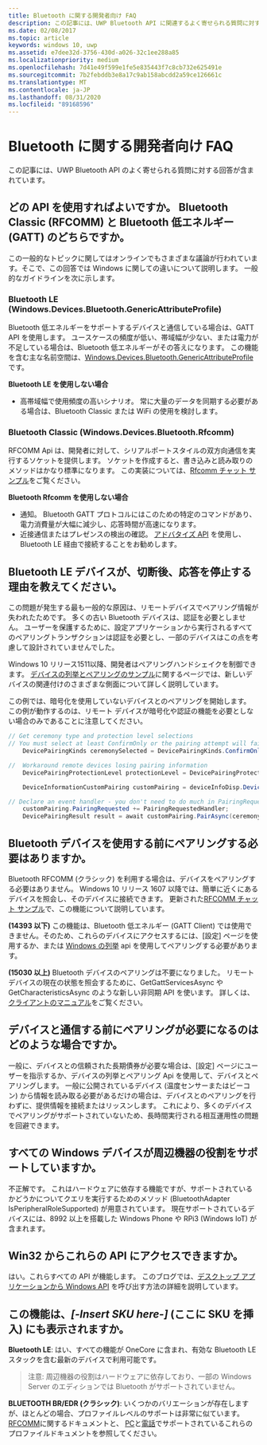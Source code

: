 ```yaml
---
title: Bluetooth に関する開発者向け FAQ
description: この記事には、UWP Bluetooth API に関連するよく寄せられる質問に対する回答が含まれています。
ms.date: 02/08/2017
ms.topic: article
keywords: windows 10, uwp
ms.assetid: e7dee32d-3756-430d-a026-32c1ee288a85
ms.localizationpriority: medium
ms.openlocfilehash: 7d41e49f599e1fe5e835443f7c8cb732e625491e
ms.sourcegitcommit: 7b2febddb3e8a17c9ab158abcdd2a59ce126661c
ms.translationtype: MT
ms.contentlocale: ja-JP
ms.lasthandoff: 08/31/2020
ms.locfileid: "89168596"
---
```

# <a name="bluetooth-developer-faq"></a>Bluetooth に関する開発者向け FAQ

この記事には、UWP Bluetooth API のよく寄せられる質問に対する回答が含まれています。

## <a name="what-apis-do-i-use-bluetooth-classic-rfcomm-or-bluetooth-low-energy-gatt"></a>どの API を使用すればよいですか。 Bluetooth Classic (RFCOMM) と Bluetooth 低エネルギー (GATT) のどちらですか。
この一般的なトピックに関してはオンラインでもさまざまな議論が行われています。そこで、この回答では Windows に関しての違いについて説明します。 一般的なガイドラインを次に示します。

### <a name="bluetooth-le-windowsdevicesbluetoothgenericattributeprofile"></a>Bluetooth LE (Windows.Devices.Bluetooth.GenericAttributeProfile)

Bluetooth 低エネルギーをサポートするデバイスと通信している場合は、GATT API を使用します。 ユースケースの頻度が低い、帯域幅が少ない、または電力が不足している場合は、Bluetooth 低エネルギーがその答えになります。 この機能を含む主な名前空間は、[Windows.Devices.Bluetooth.GenericAttributeProfile](/uwp/api/Windows.Devices.Bluetooth.GenericAttributeProfile) です。 

**Bluetooth LE を使用しない場合**
- 高帯域幅で使用頻度の高いシナリオ。 常に大量のデータを同期する必要がある場合は、Bluetooth Classic または WiFi の使用を検討します。 

### <a name="bluetooth-classic-windowsdevicesbluetoothrfcomm"></a>Bluetooth Classic (Windows.Devices.Bluetooth.Rfcomm)

RFCOMM Api は、開発者に対して、シリアルポートスタイルの双方向通信を実行するソケットを提供します。 ソケットを作成すると、書き込みと読み取りのメソッドはかなり標準になります。 この実装については、[Rfcomm チャット サンプル](https://github.com/Microsoft/Windows-universal-samples/tree/dev/Samples/BluetoothRfcommChat)をご覧ください。 

**Bluetooth Rfcomm を使用しない場合** 
- 通知。 Bluetooth GATT プロトコルにはこのための特定のコマンドがあり、電力消費量が大幅に減少し、応答時間が高速になります。 
- 近接通信またはプレゼンスの検出の確認。 [アドバタイズ API](/uwp/api/windows.devices.bluetooth.advertisement) を使用し、Bluetooth LE 経由で接続することをお勧めします。 


## <a name="why-does-my-bluetooth-le-device-stop-responding-after-a-disconnect"></a>Bluetooth LE デバイスが、切断後、応答を停止する理由を教えてください。

この問題が発生する最も一般的な原因は、リモートデバイスでペアリング情報が失われたためです。 多くの古い Bluetooth デバイスは、認証を必要としません。 ユーザーを保護するために、設定アプリケーションから実行されるすべてのペアリングトランザクションは認証を必要とし、一部のデバイスはこの点を考慮して設計されていませんでした。 

Windows 10 リリース1511以降、開発者はペアリングハンドシェイクを制御できます。 [デバイスの列挙とペアリングのサンプル](https://github.com/Microsoft/Windows-universal-samples/tree/master/Samples/DeviceEnumerationAndPairing)に関するページでは、新しいデバイスの関連付けのさまざまな側面について詳しく説明しています。

この例では、暗号化を使用していないデバイスとのペアリングを開始します。 この例が動作するのは、リモート デバイスが暗号化や認証の機能を必要としない場合のみであることに注意してください。

```csharp
// Get ceremony type and protection level selections
// You must select at least ConfirmOnly or the pairing attempt will fail
    DevicePairingKinds ceremonySelected = DevicePairingKinds.ConfirmOnly;

//  Workaround remote devices losing pairing information
    DevicePairingProtectionLevel protectionLevel = DevicePairingProtectionLevel.None

    DeviceInformationCustomPairing customPairing = deviceInfoDisp.DeviceInformation.Pairing.Custom;

// Declare an event handler - you don't need to do much in PairingRequestedHandler since the ceremony is "None"
    customPairing.PairingRequested += PairingRequestedHandler;
    DevicePairingResult result = await customPairing.PairAsync(ceremonySelected, protectionLevel);
```

## <a name="do-i-have-to-pair-bluetooth-devices-before-using-them"></a>Bluetooth デバイスを使用する前にペアリングする必要はありますか。

Bluetooth RFCOMM (クラシック) を利用する場合は、デバイスをペアリングする必要はありません。 Windows 10 リリース 1607 以降では、簡単に近くにあるデバイスを照会し、そのデバイスに接続できます。 更新された[RFCOMM チャット サンプル](https://github.com/Microsoft/Windows-universal-samples/tree/dev/Samples/BluetoothRfcommChat)で、この機能について説明しています。 

**(14393 以下)** この機能は、Bluetooth 低エネルギー (GATT Client) では使用できません。そのため、これらのデバイスにアクセスするには、[設定] ページを使用するか、または [Windows の列挙](/uwp/api/windows.devices.enumeration) api を使用してペアリングする必要があります。

**(15030 以上)** Bluetooth デバイスのペアリングは不要になりました。 リモート デバイスの現在の状態を照会するために、GetGattServicesAsync や GetCharacteristicsAsync のような新しい非同期 API を使います。 詳しくは、[クライアントのマニュアル](gatt-client.md)をご覧ください。 

## <a name="when-should-i-pair-with-a-device-before-communicating-with-it"></a>デバイスと通信する前にペアリングが必要になるのはどのような場合ですか。
一般に、デバイスとの信頼された長期債券が必要な場合は、[設定] ページにユーザーを指示するか、デバイスの列挙とペアリング Api を使用して、デバイスとペアリングします。 一般に公開されているデバイス (温度センサーまたはビーコン) から情報を読み取る必要があるだけの場合は、デバイスとのペアリングを行わずに、提供情報を接続またはリッスンします。 これにより、多くのデバイスでペアリングがサポートされていないため、長時間実行される相互運用性の問題を回避できます。 

## <a name="do-all-windows-devices-support-peripheral-role"></a>すべての Windows デバイスが周辺機器の役割をサポートしていますか。

不正解です。 これはハードウェアに依存する機能ですが、サポートされているかどうかについてクエリを実行するためのメソッド (BluetoothAdapter IsPeripheralRoleSupported) が用意されています。  現在サポートされているデバイスには、8992 以上を搭載した Windows Phone や RPi3 (Windows IoT) が含まれます。 

## <a name="can-i-access-these-apis-from-win32"></a>Win32 からこれらの API にアクセスできますか。

はい。これらすべての API が機能します。 このブログでは、[デスクトップ アプリケーションから Windows API](https://blogs.windows.com/buildingapps/2017/01/25/calling-windows-10-apis-desktop-application/) を呼び出す方法の詳細を説明しています。 
## <a name="is-this-functionality-supposed-to-exist-on--insert-sku-here-"></a>この機能は、*[-Insert SKU here-]* (ここに SKU を挿入) にも表示されますか。

**Bluetooth LE**: はい、すべての機能が OneCore に含まれ、有効な Bluetooth LE スタックを含む最新のデバイスで利用可能です。 
> 注意: 周辺機器の役割はハードウェアに依存しており、一部の Windows Server のエディションでは Bluetooth がサポートされていません。 

**BLUETOOTH BR/EDR (クラシック)**: いくつかのバリエーションが存在しますが、ほとんどの場合、プロファイルレベルのサポートは非常に似ています。 [RFCOMM](send-or-receive-files-with-rfcomm.md)に関するドキュメントと、 [PC](https://support.microsoft.com/help/10568/windows-10-supported-bluetooth-profiles)と[電話](https://support.microsoft.com/help/10569/windows-10-mobile-supported-bluetooth-profiles)でサポートされているこれらのプロファイルドキュメントを参照してください。